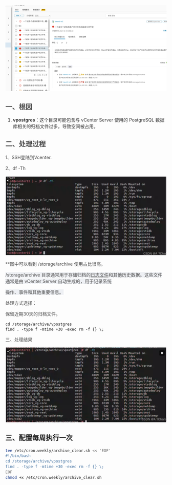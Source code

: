 ![](../../images/1726628356696-160a6795-32de-4ae2-9a4d-2892f1c1837d.png)

## <font style="color:rgb(77, 77, 77);">一、根因</font>
1. **<font style="color:rgb(51, 51, 51);">vpostgres</font>**<font style="color:rgb(51, 51, 51);">：这个目录可能包含与 vCenter Server 使用的 PostgreSQL 数据库相关的归档文件过多，导致空间被占用。</font>

## <font style="color:rgb(77, 77, 77);">二、处理过程</font>
<font style="color:rgb(77, 77, 77);">1、SSH登陆到Vcenter.</font>

<font style="color:rgb(77, 77, 77);">2、df -Th </font>

![](../../images/1726628408383-df234cb5-94fb-4e6d-9c1e-fe54b4fdc754.png)

<font style="color:rgb(77, 77, 77);">**图中可以看到 /storage/archive 使用占比很高。</font>

<font style="color:rgb(79, 79, 79);background-color:rgb(238, 240, 244);">/storage/archive 目录通常用于存储归档的</font>[<font style="color:rgb(79, 79, 79);background-color:rgb(238, 240, 244);">日志文件</font>](https://so.csdn.net/so/search?q=%E6%97%A5%E5%BF%97%E6%96%87%E4%BB%B6&spm=1001.2101.3001.7020)<font style="color:rgb(79, 79, 79);background-color:rgb(238, 240, 244);">和其他历史数据。这些文件通常是由 vCenter Server 自动生成的，用于记录系统</font>

<font style="color:rgb(79, 79, 79);background-color:rgb(238, 240, 244);">操作、事件和其他重要信息。</font>

<font style="color:rgb(77, 77, 77);">处理方式选择：</font>

<font style="color:rgb(77, 77, 77);">保留近期30天的归档文件。</font>

```plain
cd /storage/archive/vpostgres
find . -type f -mtime +30 -exec rm -f {} \;
```

<font style="color:rgb(77, 77, 77);">三、处理结果</font>

![](../../images/1726628430346-aa832af5-63ca-4690-8bad-7fb9b4919880.png)



## 三、配置每周执行一次
```bash
tee /etc/cron.weekly/archive_clear.sh << 'EOF'
#!/bin/bash
cd /storage/archive/vpostgres
find . -type f -mtime +30 -exec rm -f {} \;
EOF
chmod +x /etc/cron.weekly/archive_clear.sh

```

